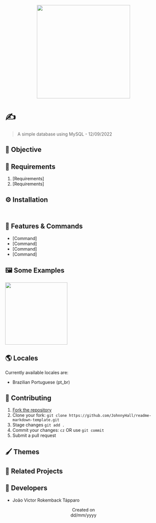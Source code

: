 <p align="center">
  <img src="https://i.imgur.com/T1xCI92.png" height='300'/>
</p>

# ✍️ 
> A simple database using MySQL - 12/09/2022

## 🎯 Objective

## 📜 Requirements
1. [Requirements]
2. [Requirements]

## ⚙️ Installation

```


```

## 📝 Features & Commands

- [Command]
- [Command]
- [Command]
- [Command]

## 🖼️ Some Examples
  <img src="https://i.imgur.com/T1xCI92.png" height='200'/><br>
  
## 🌎 Locales
Currently available locales are:
- Brazilian Portuguese (pt_br)

## 🤝 Contributing
1. [Fork the repository](https://github.com/JohnnyHall/readme-markdown-template/fork)
2. Clone your fork: `git clone https://github.com/JohnnyHall/readme-markdown-template.git`
3. Stage changes `git add .`
4. Commit your changes: `cz` OR use `git commit`
5. Submit a pull request

## 🖌️ Themes

## 🤝 Related Projects

## 👤 Developers
 - João Victor Rokemback Tápparo

<p align="center">
  Created on <br>
  dd/mm/yyyy
</p>
